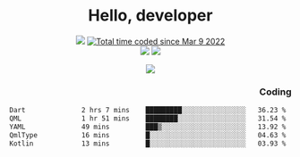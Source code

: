 # <div align='center' >Hello, developer</div>

<div align='center'>
  <a ><img src="https://img.shields.io/badge/dynamic/json?url=https%3A%2F%2Fapi.swo.moe%2Fstats%2Fgithub%2FFree-Aaron-Li&query=count&color=181717&label=GitHub&labelColor=282c34&logo=github&suffix=+follows&cacheSeconds=3600"></a>
  <a href="https://wakatime.com/@fe40087f-8eae-48dc-9950-ad0633db1591"><img src="https://wakatime.com/badge/user/fe40087f-8eae-48dc-9950-ad0633db1591.svg" alt="Total time coded since Mar 9 2022" /></a>
</div>
<div align='center'>
  <a><img src="https://img.shields.io/badge/Rookie-blue?style=plastic&logo=c&logoColor=blue&labelColor=F5B7DB"></a>
  <a><img src="https://img.shields.io/badge/Rookie-blue?style=plastic&logo=c%2B%2B&logoColor=blue&labelColor=F5B7DB"></a> 
</div>

<p align="center">
  <img src="https://readme-typing-svg.demolab.com/?lines=你好!+开发者;Hello!+ developer&font=Fira%20Code&center=true&width=380&height=50&duration=4000&pause=1000">
</p>


<div align='right'>
  <h3>Coding</h3>
</div>

<!--START_SECTION:waka-->

```txt
Dart              2 hrs 7 mins    █████████░░░░░░░░░░░░░░░░   36.23 %
QML               1 hr 51 mins    ████████░░░░░░░░░░░░░░░░░   31.54 %
YAML              49 mins         ███▒░░░░░░░░░░░░░░░░░░░░░   13.92 %
QmlType           16 mins         █░░░░░░░░░░░░░░░░░░░░░░░░   04.63 %
Kotlin            13 mins         █░░░░░░░░░░░░░░░░░░░░░░░░   03.93 %
```

<!--END_SECTION:waka-->




